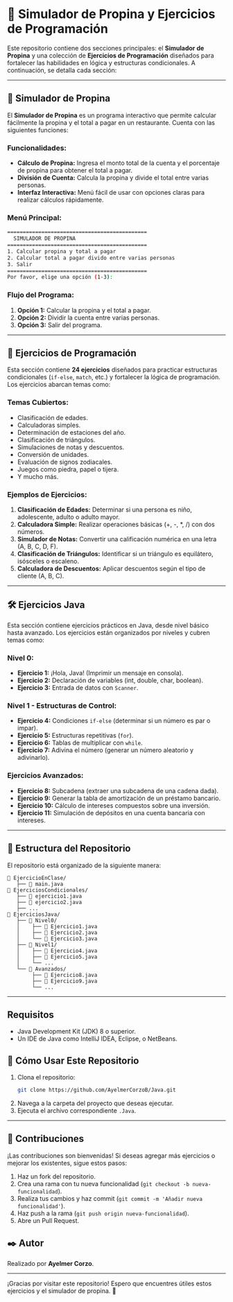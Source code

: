 # 📌 Simulador de Propina y Ejercicios de Programación

Este repositorio contiene dos secciones principales: el **Simulador de Propina** y una colección de **Ejercicios de Programación** diseñados para fortalecer las habilidades en lógica y estructuras condicionales. A continuación, se detalla cada sección:

---

## 🚀 Simulador de Propina

El **Simulador de Propina** es un programa interactivo que permite calcular fácilmente la propina y el total a pagar en un restaurante. Cuenta con las siguientes funciones:

### Funcionalidades:
- **Cálculo de Propina:** Ingresa el monto total de la cuenta y el porcentaje de propina para obtener el total a pagar.
- **División de Cuenta:** Calcula la propina y divide el total entre varias personas.
- **Interfaz Interactiva:** Menú fácil de usar con opciones claras para realizar cálculos rápidamente.

### Menú Principal:
```bash
=============================================
  SIMULADOR DE PROPINA
=============================================
1. Calcular propina y total a pagar
2. Calcular total a pagar divido entre varias personas
3. Salir
=============================================
Por favor, elige una opción (1-3):
```

### Flujo del Programa:
1. **Opción 1:** Calcular la propina y el total a pagar.
2. **Opción 2:** Dividir la cuenta entre varias personas.
3. **Opción 3:** Salir del programa.

---

## 🧠 Ejercicios de Programación

Esta sección contiene **24 ejercicios** diseñados para practicar estructuras condicionales (`if-else`, `match`, etc.) y fortalecer la lógica de programación. Los ejercicios abarcan temas como:

### Temas Cubiertos:
- Clasificación de edades.
- Calculadoras simples.
- Determinación de estaciones del año.
- Clasificación de triángulos.
- Simulaciones de notas y descuentos.
- Conversión de unidades.
- Evaluación de signos zodiacales.
- Juegos como piedra, papel o tijera.
- Y mucho más.

### Ejemplos de Ejercicios:
1. **Clasificación de Edades:** Determinar si una persona es niño, adolescente, adulto o adulto mayor.
2. **Calculadora Simple:** Realizar operaciones básicas (+, -, *, /) con dos números.
3. **Simulador de Notas:** Convertir una calificación numérica en una letra (A, B, C, D, F).
4. **Clasificación de Triángulos:** Identificar si un triángulo es equilátero, isósceles o escaleno.
5. **Calculadora de Descuentos:** Aplicar descuentos según el tipo de cliente (A, B, C).

---

## 🛠️ Ejercicios Java

Esta sección contiene ejercicios prácticos en Java, desde nivel básico hasta avanzado. Los ejercicios están organizados por niveles y cubren temas como:

### Nivel 0:
- **Ejercicio 1:** ¡Hola, Java! (Imprimir un mensaje en consola).
- **Ejercicio 2:** Declaración de variables (int, double, char, boolean).
- **Ejercicio 3:** Entrada de datos con `Scanner`.

### Nivel 1 - Estructuras de Control:
- **Ejercicio 4:** Condiciones `if-else` (determinar si un número es par o impar).
- **Ejercicio 5:** Estructuras repetitivas (`for`).
- **Ejercicio 6:** Tablas de multiplicar con `while`.
- **Ejercicio 7:** Adivina el número (generar un número aleatorio y adivinarlo).

### Ejercicios Avanzados:
- **Ejercicio 8:** Subcadena (extraer una subcadena de una cadena dada).
- **Ejercicio 9:** Generar la tabla de amortización de un préstamo bancario.
- **Ejercicio 10:** Cálculo de intereses compuestos sobre una inversión.
- **Ejercicio 11:** Simulación de depósitos en una cuenta bancaria con intereses.

---

## 📂 Estructura del Repositorio

El repositorio está organizado de la siguiente manera:

```
📁 EjercicioEnClase/
   ├── 📄 main.java
📁 EjerciciosCondicionales/
   ├── 📄 ejercicio1.java
   ├── 📄 ejercicio2.java
   ├── ...
📁 EjerciciosJava/
   ├── 📁 Nivel0/
   │    ├── 📄 Ejercicio1.java
   │    ├── 📄 Ejercicio2.java
   │    └── 📄 Ejercicio3.java
   ├── 📁 Nivel1/
   │    ├── 📄 Ejercicio4.java
   │    ├── 📄 Ejercicio5.java
   │    └── ...
   └── 📁 Avanzados/
        ├── 📄 Ejercicio8.java
        ├── 📄 Ejercicio9.java
        └── ...
```

---
## Requisitos
- Java Development Kit (JDK) 8 o superior.
- Un IDE de Java como IntelliJ IDEA, Eclipse, o NetBeans.

## 🚀 Cómo Usar Este Repositorio

1. Clona el repositorio:
   ```bash
   git clone https://github.com/AyelmerCorzoB/Java.git
   ```
2. Navega a la carpeta del proyecto que deseas ejecutar.
3. Ejecuta el archivo correspondiente `.Java`.

---

## 📝 Contribuciones

¡Las contribuciones son bienvenidas! Si deseas agregar más ejercicios o mejorar los existentes, sigue estos pasos:

1. Haz un fork del repositorio.
2. Crea una rama con tu nueva funcionalidad (`git checkout -b nueva-funcionalidad`).
3. Realiza tus cambios y haz commit (`git commit -m 'Añadir nueva funcionalidad'`).
4. Haz push a la rama (`git push origin nueva-funcionalidad`).
5. Abre un Pull Request.


## ✒️ Autor

Realizado por **Ayelmer Corzo**.

---

¡Gracias por visitar este repositorio! Espero que encuentres útiles estos ejercicios y el simulador de propina. 🚀